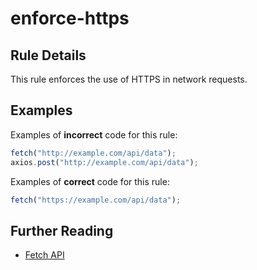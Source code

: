 # enforce-https

## Rule Details

This rule enforces the use of HTTPS in network requests.

## Examples

Examples of **incorrect** code for this rule:

```js
fetch("http://example.com/api/data");
axios.post("http://example.com/api/data");
```

Examples of **correct** code for this rule:

```js
fetch("https://example.com/api/data");
```

## Further Reading

- [Fetch API](https://developer.mozilla.org/en-US/docs/Web/API/Fetch_API)
